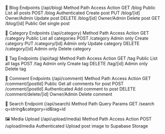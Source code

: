 🔹 Blog Endpoints (/api/blog)
Method	Path	Access	Action
GET	/blog	Public	List all posts
POST	/blog	Authenticated	Create post
PUT	/blog/[id]	Owner/Admin	Update post
DELETE	/blog/[id]	Owner/Admin	Delete post
GET	/blog/[id]	Public	Get single post

🔹 Category Endpoints (/api/category)
Method	Path	Access	Action
GET	/category	Public	List all categories
POST	/category	Admin only	Create category
PUT	/category/[id]	Admin only	Update category
DELETE	/category/[id]	Admin only	Delete category

🔹 Tag Endpoints (/api/tag)
Method	Path	Access	Action
GET	/tag	Public	List all tags
POST	/tag	Admin only	Create tag
DELETE	/tag/[id]	Admin only	Delete tag

🔹 Comment Endpoints (/api/comment)
Method	Path	Access	Action
GET	/comment/[postId]	Public	Get all comments for post
POST	/comment/[postId]	Authenticated	Add comment to post
DELETE	/comment/delete/[id]	Owner/Admin	Delete comment

🔎 Search Endpoint (/api/search)
Method	Path	Query Params
GET	/search	q=string&category=id&tag=id

🖼️ Media Upload (/api/upload/media)
Method	Path	Access	Action
POST	/upload/media	Authenticated	Upload post image to Supabase Storage